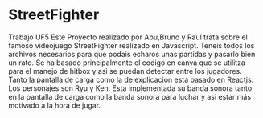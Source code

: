 # StreetFighter
Trabajo UF5
Este Proyecto realizado por Abu,Bruno y Raul trata sobre el famoso videojuego StreetFighter realizado en Javascript.
Teneis todos los archivos necesarios para que podais echaros unas partidas y pasarlo bien un rato.
Se ha basado principalmente el codigo en canva que se utilitza para el manejo de hitbox y asi se puedan detectar entre los jugadores.
Tanto la pantalla de carga como la de explicacion esta basado en Reactjs.
Los personajes son Ryu y Ken.
Esta implementada su banda sonora tanto en la pantalla de carga como la banda sonora para luchar y asi estar más motivado a la hora de jugar.
